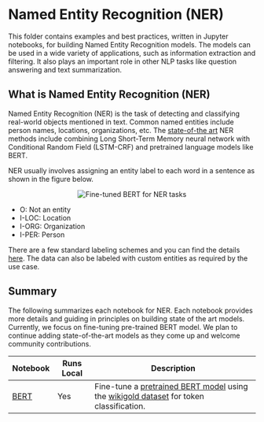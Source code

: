 # Named Entity Recognition (NER)

This folder contains examples and best practices, written in Jupyter notebooks, for building Named Entity Recognition models. The models can be used in a wide variety of applications, such as information extraction and filtering. It also plays an important role in other
NLP tasks like question answering and text summarization.

## What is Named Entity Recognition (NER)

Named Entity Recognition (NER) is the task of detecting and classifying
real-world objects mentioned in text. Common named entities include person
names, locations, organizations, etc. The [state-of-the art](https://paperswithcode.com/task/named-entity-recognition-ner) NER methods include combining Long Short-Term Memory neural network with Conditional Random Field
(LSTM-CRF) and pretrained language models like BERT.

NER usually involves assigning an entity label to each word in a sentence as shown in the figure below.   
<p align="center">
  <img src="https://nlpbp.blob.core.windows.net/images/ner.PNG" alt=" Fine-tuned BERT for NER tasks"/>
</p>

* O:  Not an entity
* I-LOC: Location
* I-ORG: Organization
* I-PER: Person

There are a few standard labeling schemes and you can find the details
[here](http://cs229.stanford.edu/proj2005/KrishnanGanapathy-NamedEntityRecognition.pdf). The data
can also be labeled with custom entities as required by the use case.

## Summary

The following summarizes each notebook for NER. Each notebook provides more details and guiding in
principles on building state of the art models. Currently, we focus on fine-tuning pre-trained BERT
model. We plan to continue adding state-of-the-art models as they come up and welcome community
contributions.

|Notebook|Runs Local|Description|
|---|---|---|
|[BERT](ner_wikigold_bert.ipynb)| Yes| Fine-tune a [pretrained BERT model](https://github.com/huggingface/pytorch-pretrained-BERT) using the [wikigold dataset](https://www.aclweb.org/anthology/W09-3302)  for token classification.|
